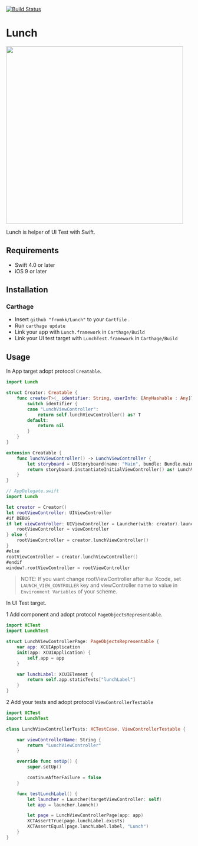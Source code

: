 [![Build Status](https://travis-ci.org/fromkk/Lunch.svg?branch=master)](https://travis-ci.org/fromkk/Lunch)

# Lunch

<img src="https://user-images.githubusercontent.com/322930/31062950-9f8bf88c-a769-11e7-962a-2f228c4b2de7.png" width="480" height="auto">

Lunch is helper of UI Test with Swift.

## Requirements

- Swift 4.0 or later
- iOS 9 or later

## Installation

### Carthage

- Insert `github "fromkk/Lunch"` to your `Cartfile` .
- Run `carthage update`
- Link your app with `Lunch.framework` in `Carthage/Build`
- Link your UI test target with `LunchTest.framework` in `Carthage/Build`

## Usage

In App target adopt protocol `Creatable`.

```swift
import Lunch

struct Creator: Creatable {
    func create<T>(_ identifier: String, userInfo: [AnyHashable : Any]?) -> T? {
        switch identifier {
        case "LunchViewController":
            return self.lunchViewController() as? T
        default:
            return nil
        }
    }
}

extension Creatable {
    func lunchViewController() -> LunchViewController {
        let storyboard = UIStoryboard(name: "Main", bundle: Bundle.main)
        return storyboard.instantiateInitialViewController() as! LunchViewController
    }
}

```

```swift
// AppDelegate.swift
import Lunch

let creator = Creator()
let rootViewController: UIViewController
#if DEBUG
if let viewController: UIViewController = Launcher(with: creator).launch() {
    rootViewController = viewController
} else {
    rootViewController = creator.lunchViewController()
}
#else
rootViewController = creator.lunchViewController()
#endif
window?.rootViewController = rootViewController
```

> NOTE: If you want change rootViewController after `Run` Xcode, set `LAUNCH_VIEW_CONTROLLER` key and viewController name to value in `Environment Variables` of your scheme.

In UI Test target.

1 Add component and adopt protocol `PageObjectsRepresentable`.

```swift
import XCTest
import LunchTest

struct LunchViewControllerPage: PageObjectsRepresentable {
    var app: XCUIApplication
    init(app: XCUIApplication) {
        self.app = app
    }

    var lunchLabel: XCUIElement {
        return self.app.staticTexts["lunchLabel"]
    }
}
```

2 Add your tests and adopt protocol `ViewControllerTestable`

```swift
import XCTest
import LunchTest

class LunchViewControllerTests: XCTestCase, ViewControllerTestable {

    var viewControllerName: String {
        return "LunchViewController"
    }

    override func setUp() {
        super.setUp()

        continueAfterFailure = false
    }

    func testLunchLabel() {
        let launcher = Launcher(targetViewController: self)
        let app = launcher.launch()

        let page = LunchViewControllerPage(app: app)
        XCTAssertTrue(page.lunchLabel.exists)
        XCTAssertEqual(page.lunchLabel.label, "Lunch")
    }
}
```
